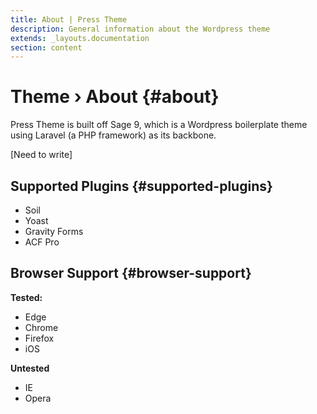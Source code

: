```yaml
---
title: About | Press Theme
description: General information about the Wordpress theme
extends: _layouts.documentation
section: content
---
```


# Theme › About {#about}

Press Theme is built off Sage 9, which is a Wordpress boilerplate theme using Laravel (a PHP framework) as its backbone.

[Need to write]

## Supported Plugins {#supported-plugins}

- Soil
- Yoast
- Gravity Forms
- ACF Pro

## Browser Support {#browser-support}

**Tested:**

- Edge
- Chrome
- Firefox
- iOS

**Untested**

- IE
- Opera
